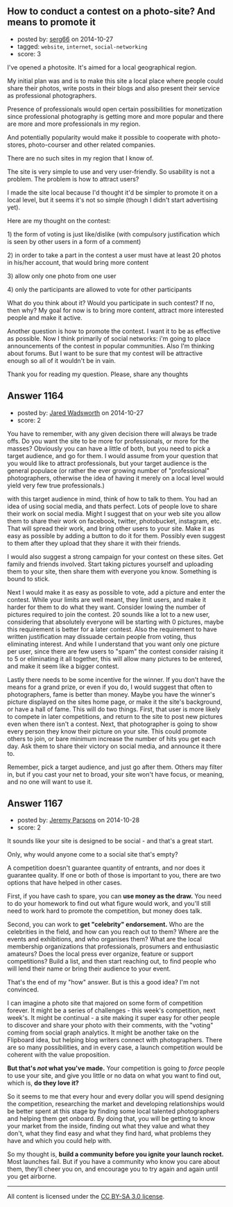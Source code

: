 ## How to conduct a contest on a photo-site? And means to promote it

- posted by: [serg66](https://stackexchange.com/users/345242/serg66) on 2014-10-27
- tagged: `website`, `internet`, `social-networking`
- score: 3

<p>I've opened a photosite. 
It's aimed for a local geographical region.</p>

<p>My initial plan was and is to make this site a local place where people could share their photos, write posts in their blogs and also present their service as professional photographers. </p>

<p>Presence of professionals would open certain possibilities for monetization since professional photography is getting more and more popular and there are more and more professionals in my region.</p>

<p>And potentially popularity would make it possible to cooperate with photo-stores, photo-courser and other related companies.</p>

<p>There are no such sites in my region that I know of.</p>

<p>The site is very simple to use and very user-friendly. So usability is not a problem. The problem is how to attract users?</p>

<p>I made the site local because I'd thought it'd be simpler to promote it on a local level, but it seems it's not so simple (though I didn't start advertising yet).</p>

<p>Here are my thought on the contest: </p>

<p>1) the form of voting is just like/dislike (with compulsory justification which is seen by other users in a form of a comment)</p>

<p>2) in order to take a part in the contest a user must have at least 20 photos in his/her account, that would bring more content</p>

<p>3) allow only one photo from one user</p>

<p>4) only the participants are allowed to vote for other participants</p>

<p>What do you think about it? Would you participate in such contest? If no, then why? 
My goal for now is to bring more content, attract more interested people and make it active.</p>

<p>Another question is how to promote the contest. I want it to be as effective as possible. Now I think primarily of social networks: i'm going to place announcements of the contest in popular communities. Also I'm thinking about forums. But I want to be sure that my contest will be attractive enough so all of it wouldn't be in vain.</p>

<p>Thank you for reading my question. Please, share any thoughts</p>



## Answer 1164

- posted by: [Jared Wadsworth](https://stackexchange.com/users/5056044/jared-wadsworth) on 2014-10-27
- score: 2

<p>You have to remember, with any given decision there will always be trade offs. Do you want the site to be more for professionals, or more for the masses? Obviously you can have a little of both, but you need to pick a target audience, and go for them. I would assume from your question that you would like to attract professionals, but your target audience is the general populace (or rather the ever growing number of "professional" photographers, otherwise the idea of having it merely on a local level would yield very few true professionals.) </p>

<p>with this target audience in mind, think of how to talk to them. You had an idea of using social media, and thats perfect. Lots of people love to share their work on social media. Might I suggest that on your web site you allow them to share their work on facebook, twitter, photobucket, instagram, etc. That will spread their work, and bring other users to your site. Make it as easy as possible by adding a button to do it for them. Possibly even suggest to them after they upload that they share it with their friends.</p>

<p>I would also suggest a strong campaign for your contest on these sites. Get family and friends involved. Start taking pictures yourself and uploading them to your site, then share them with everyone you know. Something is bound to stick.</p>

<p>Next I would make it as easy as possible to vote, add a picture and enter the contest. While your limits are well meant, they limit users, and make it harder for them to do what they want. Consider lowing the number of pictures required to join the contest. 20 sounds like a lot to a new user, considering that absolutely everyone will be starting with 0 pictures, maybe this requirement is better for a later contest. Also the requirement to have written justification may dissuade certain people from voting, thus eliminating interest. And while I understand that you want only one picture per user, since there are few users to "spam" the contest consider raising it to 5 or eliminating it all together, this will allow many pictures to be entered, and make it seem like a bigger contest.</p>

<p>Lastly there needs to be some incentive for the winner. If you don't have the means for a grand prize, or even if you do, I would suggest that often to photographers, fame is better than money. Maybe you have the winner's picture displayed on the sites home page, or make it the site's background, or have a hall of fame. This will do two things. First, that user is more likely to compete in later competitions, and return to the site to post new pictures even when there isn't a contest. Next, that photographer is going to show every person they know their picture on your site. This could promote others to join, or bare minimum increase the number of hits you get each day. Ask them to share their victory on social media, and announce it there to. </p>

<p>Remember, pick a target audience, and just go after them. Others may filter in, but if you cast your net to broad, your site won't have focus, or meaning, and no one will want to use it.</p>



## Answer 1167

- posted by: [Jeremy Parsons](https://stackexchange.com/users/497810/jeremy-parsons) on 2014-10-28
- score: 2

<p>It sounds like your site is designed to be social - and that's a great start.</p>

<p>Only, why would anyone come to a social site that's empty?</p>

<p>A competition doesn't guarantee quantity of entrants, and nor does it guarantee quality. If one or both of those is important to you, there are two options that have helped in other cases.</p>

<p>First, if you have cash to spare, you can <strong>use money as the draw.</strong> You need to do your homework to find out what figure would work, and you'll still need to work hard to promote the competition, but money does talk.</p>

<p>Second, you can work to <strong>get "celebrity" endorsement.</strong>  Who are the celebrities in the field, and how can you reach out to them? Where are the events and exhibitions, and who organises them? What are the local membership organizations that professionals, prosumers and enthusiastic amateurs? Does the local press ever organize, feature or support competitions? Build a list, and then start reaching out, to find people who will lend their name or bring their audience to your event.</p>

<p>That's the end of my "how" answer. But is this a good idea? I'm not convinced.</p>

<p>I can imagine a photo site that majored on some form of competition forever. It might be a series of challenges - this week's competition, next week's. It might be continual - a site making it super easy for other people to discover and share your photo with their comments, with the "voting" coming from social graph analytics. It might be another take on the Flipboard idea, but helping blog writers connect with photographers. There are so many possibilities, and in every case, a launch competition would be coherent with the value proposition.</p>

<p><strong>But that's <em>not</em> what you've made.</strong> Your competition is going to <em>force</em> people to use your site, and give you little or no data on what you want to find out, which is, <strong>do they love it?</strong> </p>

<p>So it seems to me that every hour and every dollar you will spend designing the competition, researching the market and developing relationships would be better spent at this stage by finding some local talented photographers and helping them get onboard. By doing that, you will be getting to know your market from the inside, finding out what they value and what they don't, what they find easy and what they find hard, what problems they have and which you could help with.</p>

<p>So my thought is, <strong>build a community before you ignite your launch rocket.</strong> Most launches fail. But if you have a community who know you care about them, they'll cheer you on, and encourage you to try again and again until you get airborne.</p>




---

All content is licensed under the [CC BY-SA 3.0 license](https://creativecommons.org/licenses/by-sa/3.0/).
